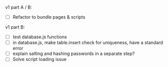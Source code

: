 v1 part A / B:
 - [ ] Refactor to bundle pages & scripts

v1 part B:
 - [ ] test database.js functions
 - [ ] in database.js, make table.insert check for uniqueness, have a standard error
 - [ ] explain salting and hashing passwords in a separate step?
 - [ ] Solve script loading issue 
